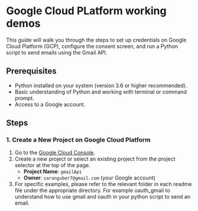 # Google Cloud PLatform working demos

This guide will walk you through the steps to set up credentials on Google Cloud Platform (GCP), configure the consent screen, and run a Python script to send emails using the Gmail API.

## Prerequisites

- Python installed on your system (version 3.6 or higher recommended).
- Basic understanding of Python and working with terminal or command prompt.
- Access to a Google account.

## Steps

### 1. Create a New Project on Google Cloud Platform

1. Go to the [Google Cloud Console](https://console.cloud.google.com/).
2. Create a new project or select an existing project from the project selector at the top of the page.
   - **Project Name**: `gmailApi`
   - **Owner**: `saranguber7@gmail.com` (your Google account)
3. For specific examples, please refer to the relevant folder in each readme file under the appropriate directory. For example oauth_gmail to understand how to use gmail and oauth in your python script to send an email.
